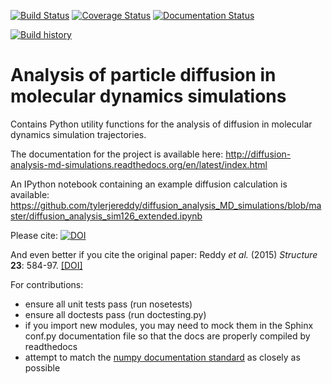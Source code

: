 [![Build Status](https://travis-ci.org/ldomic/diffusion_analysis_MD_simulations.svg?branch=master)](https://travis-ci.org/ldomic/diffusion_analysis_MD_simulations)
[![Coverage Status](https://coveralls.io/repos/ldomic/diffusion_analysis_MD_simulations/badge.svg?branch=master&service=github)](https://coveralls.io/github/ldomic/diffusion_analysis_MD_simulations?branch=master)
[![Documentation Status](https://readthedocs.org/projects/diffusion-analysis-md-simulations/badge/?version=latest)](http://diffusion-analysis-md-simulations.readthedocs.org/en/latest/?badge=latest)

[![Build history](https://buildstats.info/travisci/chart/ldomic/diffusion_analysis_MD_simulations)](https://travis-ci.org/ldomic/diffusion_analysis_MD_simulations/builds)
                

Analysis of particle diffusion in molecular dynamics simulations
================================================================

Contains Python utility functions for the analysis of diffusion in molecular dynamics simulation trajectories.

The documentation for the project is available here: http://diffusion-analysis-md-simulations.readthedocs.org/en/latest/index.html

An IPython notebook containing an example diffusion calculation is available: https://github.com/tylerjereddy/diffusion_analysis_MD_simulations/blob/master/diffusion_analysis_sim126_extended.ipynb 

Please cite: [![DOI](https://zenodo.org/badge/DOI/10.5281/zenodo.11827.svg)](https://doi.org/10.5281/zenodo.11827)

And even better if you cite the original paper: Reddy *et al.* (2015) *Structure* **23**: 584-97. [[DOI]](http://dx.doi.org/10.1016/j.str.2014.12.019)

For contributions:
  * ensure all unit tests pass (run nosetests)
  * ensure all doctests pass (run doctesting.py)
  * if you import new modules, you may need to mock them in the Sphinx conf.py documentation file so that the docs are properly compiled by readthedocs
  * attempt to match the [numpy documentation standard](https://github.com/numpy/numpy/blob/master/doc/HOWTO_DOCUMENT.rst.txt) as closely as possible
